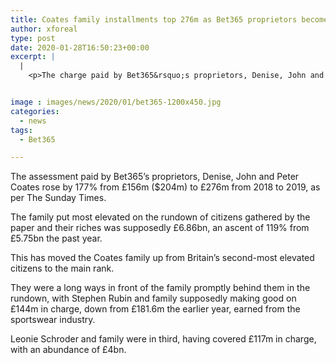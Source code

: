 ```yaml
---
title: Coates family installments top 276m as Bet365 proprietors become Britain s most elevated taxpayers
author: xforeal 
type: post
date: 2020-01-28T16:50:23+00:00
excerpt: |
  |
    <p>The charge paid by Bet365&rsquo;s proprietors, Denise, John and Peter Coates rose by 177&percnt; from &pound;156m ($204m) to &pound;276m from 2018 to 2019, as per The Sunday Times </p>


image : images/news/2020/01/bet365-1200x450.jpg
categories:
  - news
tags:
  - Bet365

---
```

<span style="font-weight: 400;">The assessment paid by Bet365’s proprietors, Denise, John and Peter Coates rose by 177% from £156m ($204m) to £276m from 2018 to 2019, as per The Sunday Times.</span>

<span style="font-weight: 400;">The family put most elevated on the rundown of citizens gathered by the paper and their riches was supposedly £6.86bn, an ascent of 119% from £5.75bn the past year.</span>

<span style="font-weight: 400;">This has moved the Coates family up from Britain’s second-most elevated citizens to the main rank.</span>

<span style="font-weight: 400;">They were a long ways in front of the family promptly behind them in the rundown, with Stephen Rubin and family supposedly making good on £144m in charge, down from £181.6m the earlier year, earned from the sportswear industry.</span>

<span style="font-weight: 400;">Leonie Schroder and family were in third, having covered £117m in charge, with an abundance of £4bn.</span>